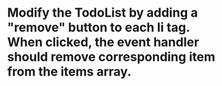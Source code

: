 # Modify the TodoList by adding a "remove" button to each li tag. When clicked, the event handler should remove corresponding item from the items array.
